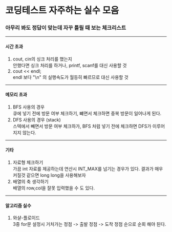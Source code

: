 # 코딩테스트 자주하는 실수 모음
### 아무리 봐도 정답이 맞는데 자꾸 틀릴 때 보는 체크리스트
---
#### 시간 초과
  1. cout, cin의 싱크 처리를 했는지   
    안했다면 싱크 처리를 하거나, printf, scanf를 대신 사용할 것
  2. cout << endl;   
    endl 보다 "\n" 의 실행속도가 월등히 빠르므로 대신 사용할 것

---
#### 메모리 초과
  1. BFS 사용의 경우   
    큐에 넣기 전에 방문 여부 체크하기, 뺴면서 체크하면 중복 방문이 일어나게 된다.
  2. DFS 사용의 경우 (stack)   
    스텍에서 빼면서 방문 여부 체크하가, BFS 처럼 넣기 전에 체크하면 DFS가 이루어지지 않는다.
---
#### 기타
  1. 자료형 체크하기   
    가끔 int 자료를 제공하는데 연산시 INT_MAX를 넘기는 경우가 있다. 결과가 매우 커질것 같으면 long long을 사용해보자
  2. 배열의 축 생각하기   
    배열의 row,col을 잘못 입력했을 수 도 있다.
---
#### 알고리즘 실수   
  1. 와샬-플로이드   
    3중 for문 설정시 거처가는 정점 -> 출발 정점 -> 도착 정점 순으로 순회 해야 된다.
